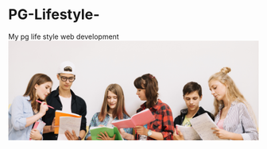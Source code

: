# PG-Lifestyle-
My pg life style web development 
![image alt](https://github.com/Adicyber2/PG-Lifestyle-/blob/c0060b4aa032696efb66de22a3ea77f162abb625/bg.png)
